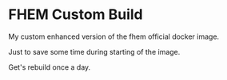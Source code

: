 # FHEM Custom Build

My custom enhanced version of the fhem official docker image.

Just to save some time during starting of the image.

Get's rebuild once a day.
